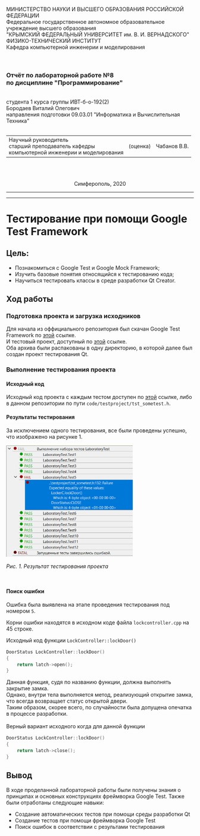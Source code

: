 МИНИСТЕРСТВО НАУКИ  И ВЫСШЕГО ОБРАЗОВАНИЯ РОССИЙСКОЙ ФЕДЕРАЦИИ  
Федеральное государственное автономное образовательное учреждение высшего образования  
"КРЫМСКИЙ ФЕДЕРАЛЬНЫЙ УНИВЕРСИТЕТ им. В. И. ВЕРНАДСКОГО"  
ФИЗИКО-ТЕХНИЧЕСКИЙ ИНСТИТУТ  
Кафедра компьютерной инженерии и моделирования
<br/><br/>
​
### Отчёт по лабораторной работе №8 <br/> по дисциплине "Программирование"
<br/>
​
студента 1 курса группы ИВТ-б-о-192(2)<br/>
Бородаев Виталий Олегович<br/>
направления подготовки 09.03.01 "Информатика и Вычислительная Техника"
<br/>
​
<table>
<tr><td>Научный руководитель<br/> старший преподаватель кафедры<br/> компьютерной инженерии и моделирования</td>
<td>(оценка)<br/></td>
<td>Чабанов В.В.</td>
</tr>
</table>
<br/><br/>
<p align="center">Симферополь, 2020</p>
<hr>

-------

# Тестирование при помощи Google Test Framework

## Цель:

- Познакомиться с Google Test и Google Mock Framework;
- Изучить базовые понятия относящийся к тестированию кода;
- Научиться тестировать классы в среде разработки Qt Creator.

## Ход работы 

### Подготовка проекта и загрузка исходников
Для начала из оффициального репозитория был скачан Google Test Framework по [этой](https://github.com/google/googletest) ссылке.<br>
И тестовый проект, доступный по [этой](https://neroid.ru/wp-content/uploads/2020/05/Lab9_Project_for_tests.zip) ссылке.<br>
Оба архива были распакованы в одну директорию, в которой далее был создан проект тестирования Qt.<br>

### Выполнение тестирования проекта

#### Исходный код
Исходный код проекта с каждым тестом доступен по [этой](code/testproject/tst_sometest.h) ссылке, либо в данном репозитории по пути `code/testproject/tst_sometest.h`.<br>

#### Результаты тестирования

За исключением одного тестирования, все были проведены успешно, что изображено на рисунке 1.<br>

<img src="resources/1.png" height="300px">

*Рис. 1. Результат тестирования проекта*

<br>

#### Поиск ошибки
Ошибка была выявлена на этапе проведения тестирования под номером `5`. <br>

Корни ошибки находятся в исходном коде файла `lockcontroller.cpp` на 45 строке.

Исходный код функции `LockController::lockDoor()`

```cpp
DoorStatus LockController::lockDoor()
{
    return latch->open();
}
```

Данная функция, судя по названию функции, должна выполнять закрытие замка.<br>
Однако, внутри тела выполняется метод, реализующий открытие замка, что всегда возвращает статус открытой двери.<br>
Таким образом, скорее всего, по случайности была допущена опечатка в процессе разработки.<br>
<br>
Верный вариант исходного когда для данной функции

```cpp
DoorStatus LockController::lockDoor()
{
    return latch->close();
}
```

## Вывод

В ходе проделанной лабораторной работы были получены знания о принципах и основных конструкциях фреймворка Google Test.
Также были отработаны следующие навыки:
- Создание автоматических тестов при помощи среды разработки Qt
- Создание тестов при помощи фреймворка Google Test
- Поиск ошибок в соответствии с результами тестирования
